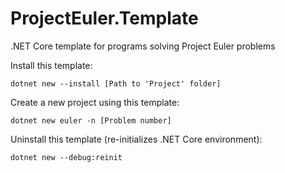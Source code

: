 # ProjectEuler.Template
.NET Core template for programs solving Project Euler problems

Install this template:
<pre><code>dotnet new --install [Path to 'Project' folder]</code></pre>


Create a new project using this template:
<pre><code>dotnet new euler -n [Problem number]</code></pre>


Uninstall this template (re-initializes .NET Core environment):
<pre><code>dotnet new --debug:reinit</code></pre>
